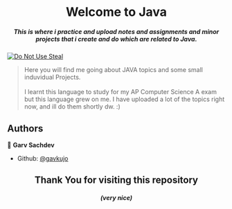 <h1 align="center">Welcome to Java</h1>
<h5 align="center">This is where i practice and upload notes and assignments and minor projects that i create and do which are related to Java.</h3>
<p>
  <a href="#" target="_blank">
    <img alt="Do Not Use Steal" src="https://img.shields.io/badge/Do%20Not%20Steal-(Only%20Read)-red" />
  </a>
</p>

> Here you will find me going about JAVA topics and some small induvidual Projects. <br/><br/>
> I learnt this language to study for my AP Computer Science A exam but this language grew on me. I have uploaded a lot of the topics right now, and ill do them shortly dw. :)<br />

## Authors

👤 **Garv Sachdev**
<br />

-   Github: [@gavkujo](https://github.com/gavkujo)

<h2 align="center">Thank You for visiting this repository</h2>
<h5 align="center">(very nice)</h5>
